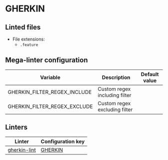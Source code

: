 <!-- markdownlint-disable MD003 MD020 MD033 MD041 -->
<!-- Generated by .automation/build.py, please do not update manually -->
<!-- Instead, update descriptor file at https://github.com/nvuillam/mega-linter/tree/master/megalinter/descriptors/gherkin.yml -->
# GHERKIN

## Linted files

- File extensions:
  - `.feature`

## Mega-linter configuration

| Variable | Description | Default value |
| ----------------- | -------------- | -------------- |
| GHERKIN_FILTER_REGEX_INCLUDE | Custom regex including filter |  |
| GHERKIN_FILTER_REGEX_EXCLUDE | Custom regex excluding filter |  |

## Linters

| Linter | Configuration key |
| ------ | ----------------- |
| [gherkin-lint](gherkin_gherkin_lint.md) | [GHERKIN](gherkin_gherkin_lint.md) |
